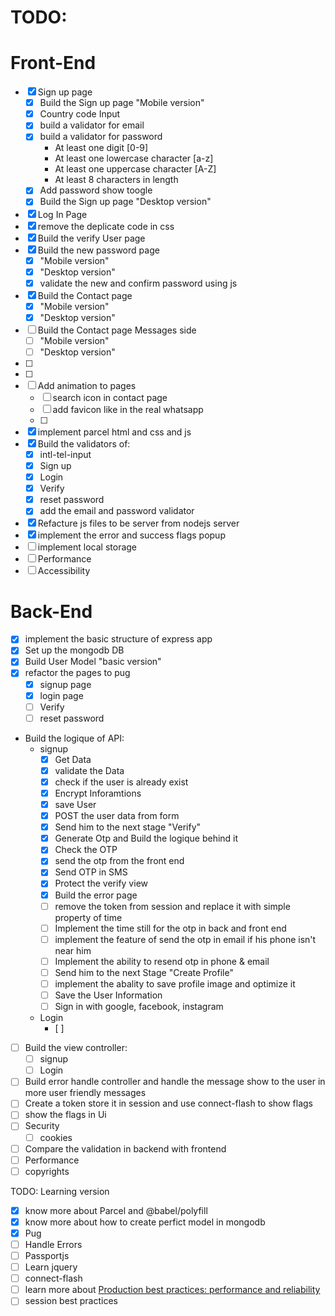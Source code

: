 # TODO:

# Front-End

- [x] Sign up page
  - [x] Build the Sign up page "Mobile version"
  - [x] Country code Input
  - [x] build a validator for email
  - [x] build a validator for password
    - At least one digit [0-9]
    - At least one lowercase character [a-z]
    - At least one uppercase character [A-Z]
    - At least 8 characters in length
  - [x] Add password show toogle
  - [x] Build the Sign up page "Desktop version"
- [x] Log In Page
- [x] remove the deplicate code in css
- [x] Build the verify User page
- [x] Build the new password page
  - [x] "Mobile version"
  - [x] "Desktop version"
  - [x] validate the new and confirm password using js
- [x] Build the Contact page
  - [x] "Mobile version"
  - [x] "Desktop version"
- [ ] Build the Contact page Messages side
  - [ ] "Mobile version"
  - [ ] "Desktop version"
- [ ]
- [ ]
- [ ] Add animation to pages
  - [ ] search icon in contact page
  - [ ] add favicon like in the real whatsapp
  - [ ]
- [x] implement parcel html and css and js
- [x] Build the validators of:
  - [x] intl-tel-input
  - [x] Sign up
  - [x] Login
  - [x] Verify
  - [x] reset password
  - [x] add the email and password validator
- [x] Refacture js files to be server from nodejs server
- [x] implement the error and success flags popup
- [ ] implement local storage
- [ ] Performance
- [ ] Accessibility

# Back-End

- [x] implement the basic structure of express app
- [x] Set up the mongodb DB
- [x] Build User Model "basic version"
- [x] refactor the pages to pug
  - [x] signup page
  - [x] login page
  - [ ] Verify
  - [ ] reset password
- Build the logique of API:
  - signup
    - [x] Get Data
    - [x] validate the Data
    - [x] check if the user is already exist
    - [x] Encrypt Inforamtions
    - [x] save User
    - [x] POST the user data from form
    - [x] Send him to the next stage "Verify"
    - [x] Generate Otp and Build the logique behind it
    - [x] Check the OTP
    - [x] send the otp from the front end
    - [x] Send OTP in SMS
    - [x] Protect the verify view
    - [x] Build the error page
    - [ ] remove the token from session and replace it with simple property of time
    - [ ] Implement the time still for the otp in back and front end
    - [ ] implement the feature of send the otp in email if his phone isn't near him
    - [ ] Implement the ability to resend otp in phone & email
    - [ ] Send him to the next Stage "Create Profile"
    - [ ] implement the abality to save profile image and optimize it
    - [ ] Save the User Information
    - [ ] Sign in with google, facebook, instagram
  - Login
    - [ ]
- [ ] Build the view controller:
  - [ ] signup
  - [ ] Login
- [ ] Build error handle controller and handle the message show to the user in more user friendly messages
- [ ] Create a token store it in session and use connect-flash to show flags
- [ ] show the flags in Ui
- [ ] Security
  - [ ] cookies
- [ ] Compare the validation in backend with frontend
- [ ] Performance
- [ ] copyrights

TODO: Learning version

- [x] know more about Parcel and @babel/polyfill
- [x] know more about how to create perfict model in mongodb
- [x] Pug
- [ ] Handle Errors
- [ ] Passportjs
- [ ] Learn jquery
- [ ] connect-flash
- [ ] learn more about [Production best practices: performance and reliability]("https://expressjs.com/th/advanced/best-practice-performance.html")
- [ ] session best practices []("https://blog.jscrambler.com/best-practices-for-secure-session-management-in-node/")
